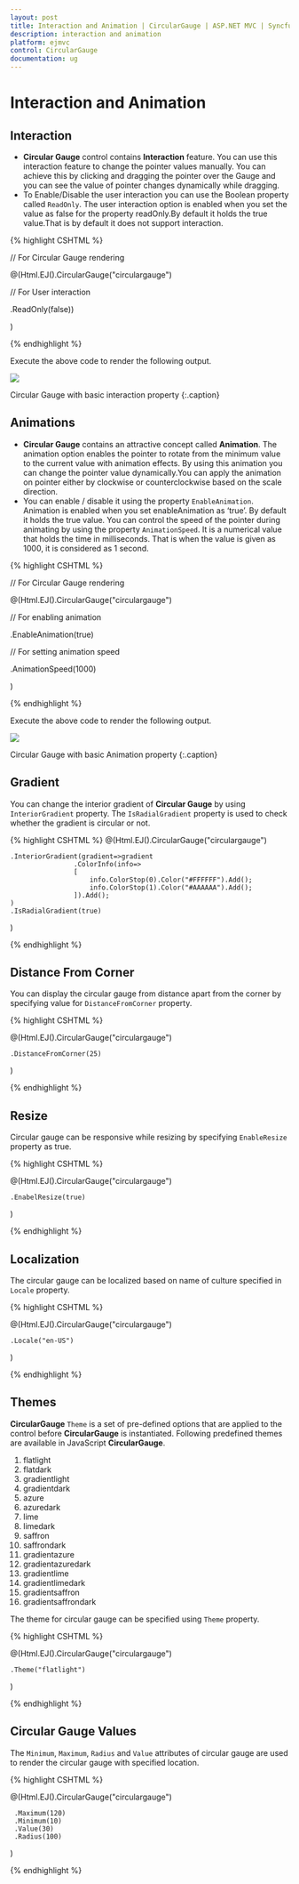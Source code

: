 ```yaml
---
layout: post
title: Interaction and Animation | CircularGauge | ASP.NET MVC | Syncfusion
description: interaction and animation
platform: ejmvc
control: CircularGauge
documentation: ug
---
```


# Interaction and Animation

## Interaction

* **Circular Gauge** control contains **Interaction** feature. You can use this interaction feature to change the pointer values manually. You can achieve this by clicking and dragging the pointer over the Gauge and you can see the value of pointer changes dynamically while dragging.
* To Enable/Disable the user interaction you can use the Boolean property called `ReadOnly`. The user interaction option is enabled when you set the value as false for the property readOnly.By default it holds the true value.That is by default it does not support interaction. 

{% highlight CSHTML %}

// For Circular Gauge rendering

@(Html.EJ().CircularGauge("circulargauge")

// For User interaction

.ReadOnly(false))

)

{% endhighlight  %}

Execute the above code to render the following output.



![](Interaction-and-Animation_images/Interaction-and-Animation_img1.png)

Circular Gauge with basic interaction property
{:.caption}

## Animations

* **Circular Gauge** contains an attractive concept called **Animation**. The animation option enables the pointer to rotate from the minimum value to the current value with animation effects. By using this animation you can change the pointer value dynamically.You can apply the animation on  pointer either by clockwise or counterclockwise based on the scale direction. 
* You can enable / disable it using the property `EnableAnimation`. Animation is enabled when you set enableAnimation as ‘true’. By default it holds the true value. You can control the speed of the pointer during animating by using the property `AnimationSpeed`. It is a numerical value that holds the time in milliseconds. That is when the value is given as 1000, it is considered as 1 second.

{% highlight CSHTML %}


// For Circular Gauge rendering

@(Html.EJ().CircularGauge("circulargauge")

// For enabling animation

.EnableAnimation(true)

// For setting animation speed

.AnimationSpeed(1000)

)

{% endhighlight  %}

Execute the above code to render the following output.



![](Interaction-and-Animation_images/Interaction-and-Animation_img2.png)

Circular Gauge with basic Animation property
{:.caption}

## Gradient

You can change the interior gradient of **Circular Gauge** by using `InteriorGradient` property. The `IsRadialGradient` property is used to check whether the gradient is circular or not.  

{% highlight CSHTML %}
@(Html.EJ().CircularGauge("circulargauge")

    .InteriorGradient(gradient=>gradient
                    .ColorInfo(info=>
                    [
                        info.ColorStop(0).Color("#FFFFFF").Add();
                        info.ColorStop(1).Color("#AAAAAA").Add();
                    ]).Add();
    )  
    .IsRadialGradient(true)
)     
    
{% endhighlight %}

## Distance From Corner

You can display the circular gauge from distance apart from the corner by specifying value for `DistanceFromCorner` property. 

{% highlight CSHTML %}

@(Html.EJ().CircularGauge("circulargauge")

    .DistanceFromCorner(25)

)

{% endhighlight %}

## Resize

Circular gauge can be responsive while resizing by specifying `EnableResize` property as true. 

{% highlight CSHTML %}

@(Html.EJ().CircularGauge("circulargauge")

    .EnabelResize(true)

)

{% endhighlight %}

## Localization

The circular gauge can be localized based on name of culture specified in `Locale` property.

{% highlight CSHTML %}

@(Html.EJ().CircularGauge("circulargauge")

    .Locale("en-US")

)  

{% endhighlight %}

## Themes

**CircularGauge** `Theme` is a set of pre-defined options that are applied to the control before **CircularGauge** is instantiated. Following predefined themes are available in JavaScript **CircularGauge**.

1. flatlight
2. flatdark
3. gradientlight 
4. gradientdark 
5. azure                      
6. azuredark               
7. lime 
8. limedark
9. saffron
10. saffrondark
11. gradientazure
12. gradientazuredark
13. gradientlime
14. gradientlimedark
15. gradientsaffron
16. gradientsaffrondark

The theme for circular gauge can be specified using `Theme` property.

{% highlight CSHTML %}

@(Html.EJ().CircularGauge("circulargauge")

    .Theme("flatlight")

)   

{% endhighlight %}

## Circular Gauge Values 

The `Minimum`, `Maximum`, `Radius` and `Value` attributes of circular gauge are used to render the circular gauge with specified location. 

{% highlight CSHTML %}

@(Html.EJ().CircularGauge("circulargauge")

     .Maximum(120)
     .Minimum(10)
     .Value(30)
     .Radius(100)
)  

{% endhighlight %}


